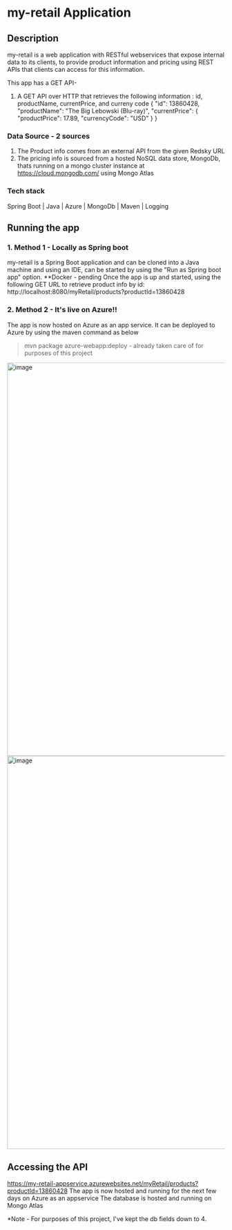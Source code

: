 # my-retail Application

## Description
my-retail is a web application with RESTful webservices that expose internal data to its clients, to provide product information and pricing using REST APIs that clients can access for this information.


This app has a GET API- 
1. A GET API over HTTP that retrieves the following information : id, productName, currentPrice, and curreny code
    {
        "id": 13860428,
        "productName": "The Big Lebowski (Blu-ray)",
        "currentPrice": {
            "productPrice": 17.89,
            "currencyCode": "USD"
        }
    }
    

### Data Source - 2 sources
1. The Product info comes from an external API from the given Redsky URL
2. The pricing info is sourced from a hosted NoSQL data store, MongoDb, thats running on a mongo cluster instance at https://cloud.mongodb.com/ using Mongo Atlas

### Tech stack
Spring Boot | 
Java |
Azure |
MongoDb |
Maven | 
Logging

## Running the app
### 1. Method 1 - Locally as Spring boot
my-retail is a Spring Boot application and can be cloned into a Java machine and using an IDE, can be started by using the "Run as Spring boot app" option.
**Docker - pending
Once the app is up and started, using the following GET URL to retrieve product info by id:
http://localhost:8080/myRetail/products?productId=13860428

### 2. Method 2 - It's live on Azure!!
The app is now hosted on Azure as an app service. It can be deployed to Azure by using the maven command as below
>mvn package azure-webapp:deploy - already taken care of for purposes of this project
<img width="911" alt="image" src="https://user-images.githubusercontent.com/9792815/187345084-23563b3d-fe53-4e06-97e1-c7ba16202172.png">
<img width="911" alt="image" src="https://user-images.githubusercontent.com/9792815/187765519-57887540-bb68-410d-b8d4-02df9340cddf.png">



## Accessing the API
https://my-retail-appservice.azurewebsites.net/myRetail/products?productId=13860428
The app is now hosted and running for the next few days on Azure as an appservice
The database is hosted and running on Mongo Atlas


*Note - For purposes of this project, I've kept the db fields down to 4.






